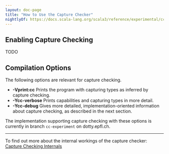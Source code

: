 ```yaml
---
layout: doc-page
title: "How to Use the Capture Checker"
nightlyOf: https://docs.scala-lang.org/scala3/reference/experimental/cc-how-to-use.html
---
```


## Enabling Capture Checking

TODO

## Compilation Options

The following options are relevant for capture checking.

 - **-Vprint:cc** Prints the program with capturing types as inferred by capture checking.
 - **-Ycc-verbose** Prints capabilities and capturing types in more detail.
 - **-Ycc-debug** Gives more detailed, implementation-oriented information about capture checking, as described in the next section.

 The implementation supporting capture checking with these options is currently in branch `cc-experiment` on dotty.epfl.ch.

---

To find out more about the internal workings of the capture checker: [Capture Checking Internals](./cc-internals.md)